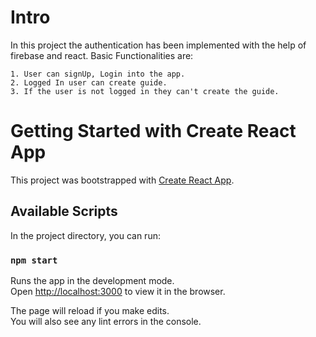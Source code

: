 # Intro

In this project the authentication has been implemented with the help of firebase and react.
Basic Functionalities are:

    1. User can signUp, Login into the app.
    2. Logged In user can create guide.
    3. If the user is not logged in they can't create the guide.

# Getting Started with Create React App

This project was bootstrapped with [Create React App](https://github.com/facebook/create-react-app).

## Available Scripts

In the project directory, you can run:

### `npm start`

Runs the app in the development mode.\
Open [http://localhost:3000](http://localhost:3000) to view it in the browser.

The page will reload if you make edits.\
You will also see any lint errors in the console.
